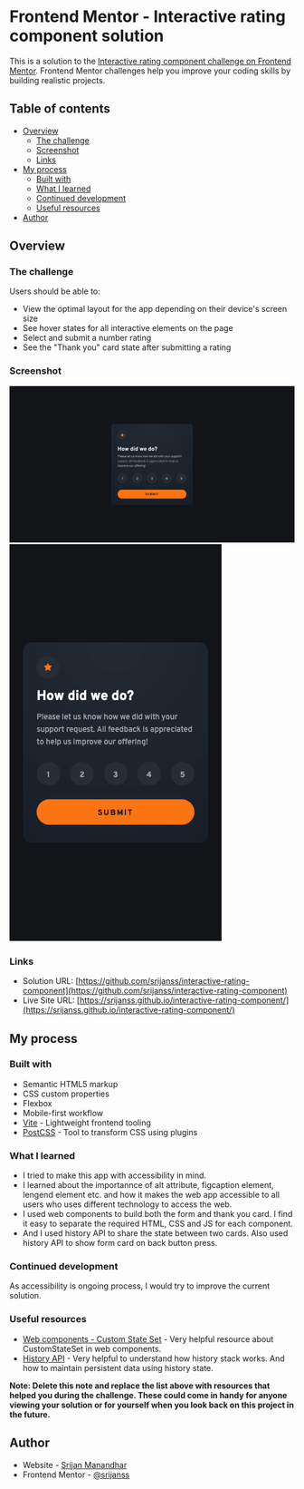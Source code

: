 # Frontend Mentor - Interactive rating component solution

This is a solution to the [Interactive rating component challenge on Frontend Mentor](https://www.frontendmentor.io/challenges/interactive-rating-component-koxpeBUmI). Frontend Mentor challenges help you improve your coding skills by building realistic projects.

## Table of contents

- [Overview](#overview)
  - [The challenge](#the-challenge)
  - [Screenshot](#screenshot)
  - [Links](#links)
- [My process](#my-process)
  - [Built with](#built-with)
  - [What I learned](#what-i-learned)
  - [Continued development](#continued-development)
  - [Useful resources](#useful-resources)
- [Author](#author)

## Overview

### The challenge

Users should be able to:

- View the optimal layout for the app depending on their device's screen size
- See hover states for all interactive elements on the page
- Select and submit a number rating
- See the "Thank you" card state after submitting a rating

### Screenshot

![](./assets/images/desktop-screenshot.png)
![](./assets/images/mobile-screenshot.png)

### Links

- Solution URL: [https://github.com/srijanss/interactive-rating-component](https://github.com/srijanss/interactive-rating-component)
- Live Site URL: [https://srijanss.github.io/interactive-rating-component/](https://srijanss.github.io/interactive-rating-component/)

## My process

### Built with

- Semantic HTML5 markup
- CSS custom properties
- Flexbox
- Mobile-first workflow
- [Vite](https://vitejs.dev/) - Lightweight frontend tooling
- [PostCSS](https://postcss.org/) - Tool to transform CSS using plugins

### What I learned

- I tried to make this app with accessibility in mind.
- I learned about the importannce of alt attribute, figcaption element, lengend element etc. and how it makes the web app accessible to all users who uses different technology to access the web.
- I used web components to build both the form and thank you card. I find it easy to separate the required HTML, CSS and JS for each component.
- And I used history API to share the state between two cards. Also used history API to show form card on back button press.

### Continued development

As accessibility is ongoing process, I would try to improve the current solution.

### Useful resources

- [Web components - Custom State Set](https://developer.mozilla.org/en-US/docs/Web/API/CustomStateSet#browser_compatibility) - Very helpful resource about CustomStateSet in web components.
- [History API](https://developer.mozilla.org/en-US/docs/Web/API/History) - Very helpful to understand how history stack works. And how to maintain persistent data using history state.

**Note: Delete this note and replace the list above with resources that helped you during the challenge. These could come in handy for anyone viewing your solution or for yourself when you look back on this project in the future.**

## Author

- Website - [Srijan Manandhar](https://github.com/srijanss)
- Frontend Mentor - [@srijanss](https://www.frontendmentor.io/profile/srijanss)
